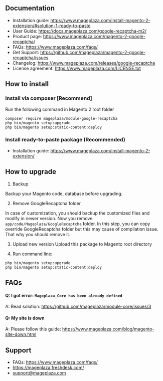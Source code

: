 ## Documentation

- Installation guide: https://www.mageplaza.com/install-magento-2-extension/#solution-1-ready-to-paste
- User Guide: https://docs.mageplaza.com/google-recaptcha-m2/
- Product page: https://www.mageplaza.com/magento-2-google-recaptcha/
- FAQs: https://www.mageplaza.com/faqs/
- Get Support: https://github.com/mageplaza/magento-2-google-recaptcha/issues
- Changelog: https://www.mageplaza.com/releases/google-recaptcha
- License agreement: https://www.mageplaza.com/LICENSE.txt

## How to install

### Install via composer [Recommend]

Run the following command in Magento 2 root folder

```
composer require mageplaza/module-google-recaptcha
php bin/magento setup:upgrade
php bin/magento setup:static-content:deploy
```

### Install ready-to-paste package (Recommended)

- Installation guide: https://www.mageplaza.com/install-magento-2-extension/

## How to upgrade

1. Backup

Backup your Magento code, database before upgrading.

2. Remove GoogleRecaptcha folder 

In case of customization, you should backup the customized files and modify in newer version. 
Now you remove `app/code/Mageplaza/GoogleRecaptcha` folder. In this step, you can copy override GoogleRecaptcha folder but this may cause of compilation issue. That why you should remove it.

3. Upload new version
Upload this package to Magento root directory

4. Run command line:

```
php bin/magento setup:upgrade
php bin/magento setup:static-content:deploy
```


## FAQs


#### Q: I got error: `Mageplaza_Core has been already defined`
A: Read solution: https://github.com/mageplaza/module-core/issues/3


#### Q: My site is down
A: Please follow this guide: https://www.mageplaza.com/blog/magento-site-down.html


## Support

- FAQs: https://www.mageplaza.com/faqs/
- https://mageplaza.freshdesk.com/
- support@mageplaza.com